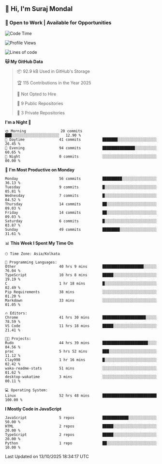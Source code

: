 ## 👋 Hi, I'm Suraj Mondal
### 🚀 Open to Work | Available for Opportunities

<!--START_SECTION:waka-->
![Code Time](http://img.shields.io/badge/Code%20Time-52%20hrs%2048%20mins-blue)

![Profile Views](http://img.shields.io/badge/Profile%20Views-214-blue)

![Lines of code](https://img.shields.io/badge/From%20Hello%20World%20I%27ve%20Written-100.3%20thousand%20lines%20of%20code-blue)

**🐱 My GitHub Data** 

> 📦 92.9 kB Used in GitHub's Storage 
 > 
> 🏆 115 Contributions in the Year 2025
 > 
> 🚫 Not Opted to Hire
 > 
> 📜 9 Public Repositories 
 > 
> 🔑 3 Private Repositories 
 > 
**I'm a Night 🦉** 

```text
🌞 Morning                20 commits          ███░░░░░░░░░░░░░░░░░░░░░░   12.90 % 
🌆 Daytime                41 commits          ███████░░░░░░░░░░░░░░░░░░   26.45 % 
🌃 Evening                94 commits          ███████████████░░░░░░░░░░   60.65 % 
🌙 Night                  0 commits           ░░░░░░░░░░░░░░░░░░░░░░░░░   00.00 % 
```
📅 **I'm Most Productive on Monday** 

```text
Monday                   56 commits          █████████░░░░░░░░░░░░░░░░   36.13 % 
Tuesday                  9 commits           █░░░░░░░░░░░░░░░░░░░░░░░░   05.81 % 
Wednesday                7 commits           █░░░░░░░░░░░░░░░░░░░░░░░░   04.52 % 
Thursday                 14 commits          ██░░░░░░░░░░░░░░░░░░░░░░░   09.03 % 
Friday                   14 commits          ██░░░░░░░░░░░░░░░░░░░░░░░   09.03 % 
Saturday                 6 commits           █░░░░░░░░░░░░░░░░░░░░░░░░   03.87 % 
Sunday                   49 commits          ████████░░░░░░░░░░░░░░░░░   31.61 % 
```


📊 **This Week I Spent My Time On** 

```text
🕑︎ Time Zone: Asia/Kolkata

💬 Programming Languages: 
Other                    40 hrs 9 mins       ███████████████████░░░░░░   76.04 % 
TypeScript               10 hrs 8 mins       █████░░░░░░░░░░░░░░░░░░░░   19.19 % 
C                        1 hr 18 mins        █░░░░░░░░░░░░░░░░░░░░░░░░   02.49 % 
Pip Requirements         38 mins             ░░░░░░░░░░░░░░░░░░░░░░░░░   01.20 % 
Markdown                 33 mins             ░░░░░░░░░░░░░░░░░░░░░░░░░   01.05 % 

🔥 Editors: 
Chrome                   41 hrs 30 mins      ████████████████████░░░░░   78.59 % 
VS Code                  11 hrs 18 mins      █████░░░░░░░░░░░░░░░░░░░░   21.41 % 

🐱‍💻 Projects: 
Rudo                     44 hrs 39 mins      █████████████████████░░░░   84.56 % 
prac                     5 hrs 52 mins       ███░░░░░░░░░░░░░░░░░░░░░░   11.12 % 
Clay990                  1 hr 16 mins        █░░░░░░░░░░░░░░░░░░░░░░░░   02.42 % 
waka-readme-stats        51 mins             ░░░░░░░░░░░░░░░░░░░░░░░░░   01.62 % 
desktop-wakatime         3 mins              ░░░░░░░░░░░░░░░░░░░░░░░░░   00.11 % 

💻 Operating System: 
Linux                    52 hrs 48 mins      █████████████████████████   100.00 % 
```

**I Mostly Code in JavaScript** 

```text
JavaScript               5 repos             ████████████░░░░░░░░░░░░░   50.00 % 
HTML                     2 repos             █████░░░░░░░░░░░░░░░░░░░░   20.00 % 
TypeScript               2 repos             █████░░░░░░░░░░░░░░░░░░░░   20.00 % 
Python                   1 repo              ██░░░░░░░░░░░░░░░░░░░░░░░   10.00 % 
```




 Last Updated on 13/10/2025 18:34:17 UTC
<!--END_SECTION:waka-->
